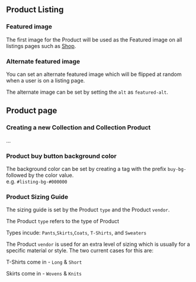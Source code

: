 ## Product Listing

### Featured image

The first image for the Product will be used as the Featured image on all listings pages such as [Shop](https://ohlin.myshopify.com/collections/all).

### Alternate featured image

You can set an alternate featured image which will be flipped at random when a user is on a listing page.

The alternate image can be set by setting the `alt` as `featured-alt`.

## Product page

### Creating a new Collection and Collection Product
…

### Product buy button background color

The background color can be set by creating a tag with the prefix `buy-bg-` followed by the color value.  
e.g. `#listing-bg-#000000`

### Product Sizing Guide

The sizing guide is set by the Product `type` and the Product `vendor`.

The Product `type` refers to the type of Product

Types incude: `Pants`,`Skirts`,`Coats`, `T-Shirts`, and `Sweaters`

The Product `vendor` is used for an extra level of sizing which is usually for a specific material or style. The two current cases for this are:

T-Shirts come in - `Long` & `Short`

Skirts come in - `Wovens` & `Knits`
